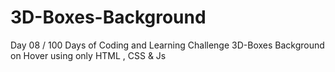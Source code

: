 # 3D-Boxes-Background
Day 08 / 100 Days of Coding and Learning Challenge 3D-Boxes Background on Hover using only HTML , CSS &amp; Js
